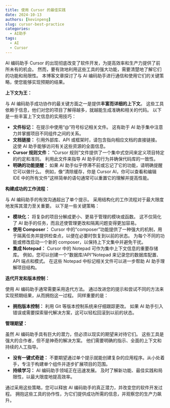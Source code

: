 ```yaml
---
title: 使用 Cursor 的最佳实践
date: 2024-10-13
authors: [kevinpeng]
slug: cursor-best-practice
categories:
  - AI助手
tags:
  - AI
  - Cursor
---
```


AI 编码助手 Cursor 的出现彻底改变了软件开发，为提高效率和生产力提供了前所未有的机会。 然而，要有效地利用这些工具的强大功能，需要清楚地了解它们的功能和局限性。 本博客文章探讨了与 AI 编码助手进行通信和使用它们的关键策略，使您能够实现预期的结果。

**上下文为王：**

与 AI 编码助手成功协作的最关键方面之一是提供**丰富而详细的上下文**。 这些工具依赖于信息，他们对您的项目了解得越多，就越能生成准确和相关的代码。 以下是一些丰富上下文信息的实用技巧：

*   **文件标记：** 在提示中使用“@”符号标记相关文件。 这有助于 AI 助手集中注意力并掌握项目不同组件之间的关系。
*   **文档链接：** 引用外部库、API 或框架时，请包含指向相应文档的直接链接。 这使 AI 助手能够访问有关这些资源的全面信息。
*   **Cursor 规则文件：** “Cursor 规则”文件提供了一个集中式空间来定义项目特定的约定和准则。 利用此文件来指导 AI 助手的行为并确保代码库的一致性。
*   **明确的功能提醒：** 如果 AI 助手似乎停滞不前或忘记了它的功能，请明确提醒它可以做什么。 例如，像“清除缓存，你是 Cursor AI，你可以查看和编辑 IDE 中的所有文件”这样简单的语句通常可以重置它的理解并提高性能。

**构建成功的工作流程：**

与 AI 编码助手的有效沟通超出了单个提示。 采用结构化的工作流程对于最大限度地发挥其潜力至关重要。 以下是一些关键策略：

*   **模块化：** 将复杂的项目分解成更小、更易于管理的模块或函数。 这不仅简化了 AI 助手的任务，而且还使管理更改和隔离问题变得更加容易。
*   **使用 Composer：** Cursor 中的“composer”功能提供了一种强大的机制，用于隔离任务并提供检查点，以便在必要时恢复到以前的状态。 为每个不同的功能或修改启动一个新的 composer，以保持上下文集中并避免干扰。
*   **集成 Notepad：** Cursor 中的 Notepad 可作为集中上下文信息的重要存储库。 例如，您可以创建一个“数据库/API”Notepad 来记录您的数据库配置、API 端点和模式。 在这些 Notepad 中标记相关文件可以进一步帮助 AI 助手理解项目结构。

**迭代开发和版本控制：**

使用 AI 编码助手通常需要采用迭代方法。 通过改进您的提示和尝试不同的方法来实现预期结果，从而拥抱这一过程。 同样重要的是：

*   **拥抱版本控制：** 利用 Git 等版本控制系统来仔细跟踪更改。 如果 AI 助手引入错误或需要探索替代解决方案，这可以轻松回滚到以前的状态。

**管理期望：**

虽然 AI 编码助手具有巨大的潜力，但必须以现实的期望来对待它们。 这些工具是强大的合作者，但不是神奇的解决方案。 他们需要明确的指示、全面的上下文和持续的人工指导。

*   **没有一键式奇迹：** 不要期望通过单个提示就能创建复杂的应用程序。从小处着手，专注于构建单个组件并逐步扩展项目的范围。
*   **持续学习：** AI 编码助手领域正在迅速发展。 及时了解新功能、最佳实践和局限性，以最大限度地提高效率。

通过采用这些策略，您可以释放 AI 编码助手的真正潜力，并改变您的软件开发过程。 拥抱这些工具的协作性，为它们提供成功所需的信息，并观察您的生产力飙升。
